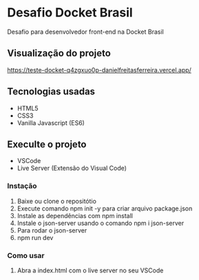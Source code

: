 # Desafio Docket Brasil
Desafio para desenvolvedor front-end na Docket Brasil

## Visualização do projeto
https://teste-docket-q4zgxuo0p-danielfreitasferreira.vercel.app/

## Tecnologias usadas
* HTML5
* CSS3
* Vanilla Javascript (ES6)

## Execulte o projeto
* VSCode
* Live Server (Extensão do Visual Code)

### Instação
1. Baixe ou clone o repositótio
2. Execute comando npm init -y para criar arquivo package.json
3. Instale as dependências com npm install 
4. Instale o json-server usando o comando npm i json-server 
5. Para rodar o json-server 
6. npm run dev

### Como usar
1. Abra a index.html com o live server no seu VSCode
